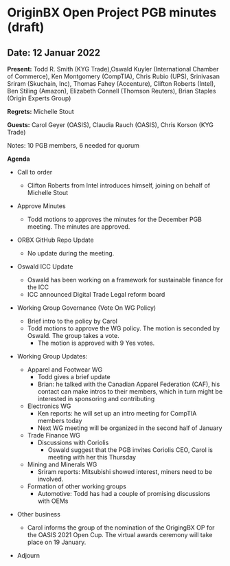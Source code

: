 # OriginBX Open Project PGB minutes (draft)

## Date: 12 Januar 2022

**Present:** Todd R. Smith (KYG Trade),Oswald Kuyler (International Chamber of Commerce), Ken Montgomery (CompTIA), Chris Rubio (UPS), Srinivasan Sriram (Skuchain, Inc), Thomas Fahey (Accenture), Clifton Roberts (Intel), Ben Stiling (Amazon), Elizabeth Connell (Thomson Reuters), Brian Staples (Origin Experts Group)

**Regrets:** Michelle Stout

**Guests:** Carol Geyer (OASIS), Claudia Rauch (OASIS), Chris Korson (KYG Trade)

Notes: 10 PGB members, 6 needed for quorum

**Agenda**
* Call to order
  * Clifton Roberts from Intel introduces himself, joining on behalf of Michelle Stout
  
* Approve Minutes 
  * Todd motions to approves the minutes for the December PGB meeting. The minutes are approved.

* ORBX GitHub Repo Update
  * No update during the meeting.

* Oswald ICC Update
  * Oswald has been working on a framework for sustainable finance for the ICC
  * ICC announced Digital Trade Legal reform board

* Working Group Governance (Vote On WG Policy)
  * Brief intro to the policy by Carol
  * Todd motions to approve the WG policy. The motion is seconded by Oswald. The group takes a vote. 
    * The motion is approved with 9 Yes votes.

* Working Group Updates:
  * Apparel and Footwear WG
    * Todd gives a brief update
    * Brian: he talked with the Canadian Apparel Federation (CAF), his contact can make intros to their members, which in turn might be interested in sponsoring and contributing
  * Electronics WG
    * Ken reports: he will set up an intro meeting for CompTIA members today
    * Next WG meeting will be organized in the second half of January
  * Trade Finance WG
    * Discussions with Coriolis
      * Oswald suggest that the PGB invites Coriolis CEO, Carol is meeting with her this Thursday
  * Mining and Minerals WG
    * Sriram reports: Mitsubishi showed interest, miners need to be involved. 
  * Formation of other working groups
    * Automotive: Todd has had a couple of promising discussions with OEMs

* Other business
  * Carol informs the group of the nomination of the OrigingBX OP for the OASIS 2021 Open Cup. The virtual awards ceremony will take place on 19 January.
  
* Adjourn

